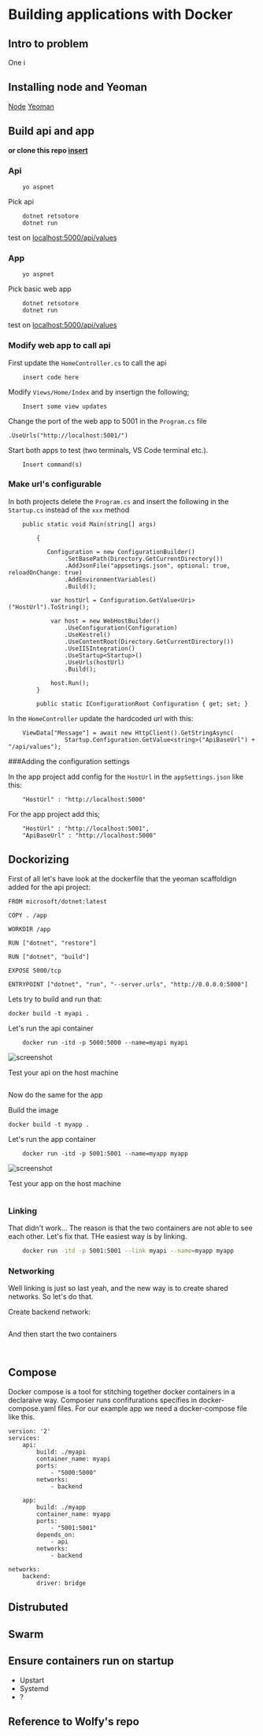 # Building applications with Docker

## Intro to problem

One i

## Installing node and Yeoman

[Node](https://www.digitalocean.com/community/tutorials/how-to-install-node-js-on-ubuntu-16-04)
[Yeoman](https://docs.asp.net/en/latest/client-side/yeoman.html)

## Build api and app

__or clone this repo [insert](https://guthub.com/?)__

### Api

```
    yo aspnet
```

Pick api

```
    dotnet retsotore
    dotnet run
```

test on [localhost:5000/api/values](http://localhost:5000/api/values)

### App

```
    yo aspnet
```

Pick basic web app

```
    dotnet retsotore
    dotnet run
```

test on [localhost:5000/api/values](http://localhost:5000/api/values)

### Modify web app to call api

First update the ```HomeController.cs``` to call the api

```
    insert code here
```

Modify ```Views/Home/Index``` and by insertign the following;

```
    Insert some view updates
```


Change the port of the web app to 5001 in the ```Program.cs``` file

```
.UseUrls("http://localhost:5001/")
```


Start both apps to test (two terminals, VS Code terminal etc.).

```
    Insert command(s)
```

### Make url's configurable

In both projects delete the ```Program.cs``` and insert the following in the ```Startup.cs``` instead of the ```xxx``` method

```
    public static void Main(string[] args)

        {

           Configuration = new ConfigurationBuilder()
                .SetBasePath(Directory.GetCurrentDirectory())
                .AddJsonFile("appsetings.json", optional: true, reloadOnChange: true)
                .AddEnvironmentVariables()
                .Build();

            var hostUrl = Configuration.GetValue<Uri>("HostUrl").ToString();

            var host = new WebHostBuilder()
                .UseConfiguration(Configuration)
                .UseKestrel()
                .UseContentRoot(Directory.GetCurrentDirectory())
                .UseIISIntegration()
                .UseStartup<Startup>()
                .UseUrls(hostUrl)
                .Build();

            host.Run();
        }

        public static IConfigurationRoot Configuration { get; set; }
```

In the ```HomeController``` update the hardcoded url with this:

```
    ViewData["Message"] = await new HttpClient().GetStringAsync(
                Startup.Configuration.GetValue<string>("ApiBaseUrl") + "/api/values");
```


###Adding the configuration settings

In the app project add config for the ```HostUrl``` in the ```appSettings.json``` like this:

```
    "HostUrl" : "http://localhost:5000"
```

For the app project add this;

```
    "HostUrl" : "http://localhost:5001",
    "ApiBaseUrl" : "http://localhost:5000"
```

## Dockorizing

First of all let's have look at the dockerfile that the yeoman scaffoldign added for the api project:

```
FROM microsoft/dotnet:latest

COPY . /app

WORKDIR /app

RUN ["dotnet", "restore"]

RUN ["dotnet", "build"]

EXPOSE 5000/tcp

ENTRYPOINT ["dotnet", "run", "--server.urls", "http://0.0.0.0:5000"]
```

Lets try to build and run that:

```
docker build -t myapi .
```

Let's run the api container

```
    docker run -itd -p 5000:5000 --name=myapi myapi
```

![screenshot](TODO)

Test your api on the host machine

```http://localhost:5000/api/values
```


Now do the same for the app

Build the image

```
docker build -t myapp .
```

Let's run the app container

```
    docker run -itd -p 5001:5001 --name=myapp myapp
```

![screenshot](TODO)

Test your app on the host machine

```http://localhost:5001
```



### Linking

That didn't work... The reason is that the two containers are not able to see each other. Let's fix that. THe easiest way is by linking.

```bash
    docker run -itd -p 5001:5001 --link myapi --name=myapp myapp
```

### Networking

Well linking is just so last yeah, and the new way is to create shared networks. So let's do that.

Create backend network:

```docker network create backend
```

And then start the two containers

```docker run -itd -p 5000:5000 --net=backend --name=myapi myapi
```

```docker run -itd -p 5001:5001 --net=backend --name=myapp myapp
```


## Compose

Docker compose is a tool for stitching together docker containers in a declaraive way. Composer runs confifurations specifies in docker-compose.yaml files. For our example app we need a docker-compose file like this.

```
version: '2'
services:
    api:
        build: ./myapi
        container_name: myapi
        ports:
            - "5000:5000"
        networks:
            - backend

    app:
        build: ./myapp
        container_name: myapp
        ports:
            - "5001:5001"
        depends_on:
            - api
        networks:
            - backend

networks:
    backend:
        driver: bridge
```

## Distrubuted

## Swarm 

## Ensure containers run on startup

* Upstart
* Systemd
* ?

## Reference to Wolfy's repo
